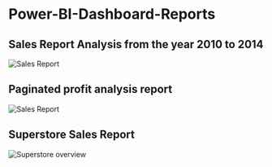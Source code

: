 # Power-BI-Dashboard-Reports

## Sales Report Analysis from the year 2010 to 2014

![Sales Report](https://github.com/daniel-obare/Power-BI-Dashboard-Reports/blob/main/dashboard.PNG)

## Paginated profit analysis report

![Sales Report](https://github.com/daniel-obare/Power-BI-Dashboard-Reports/blob/main/page%201.PNG)

## Superstore Sales Report

![Superstore overview](https://github.com/daniel-obare/Power-BI-Dashboard-Reports/blob/main/Superstore_overview.PNG)
